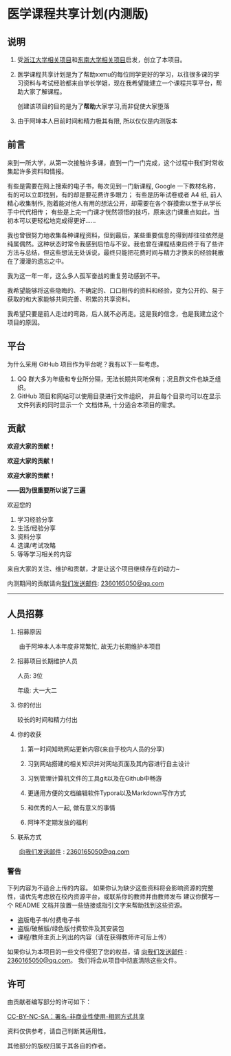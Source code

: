 # 医学课程共享计划(内测版)

## 说明

1. 受[浙江大学相关项目](https://github.com/QSCTech/zju-icicles)和[东南大学相关项目](https://github.com/zjdx1998/seucourseshare)启发，创立了本项目。

2. 医学课程共享计划是为了帮助xxmu的每位同学更好的学习，以往很多课的学习资料与考试经验都来自学长学姐，现在我希望能建立一个课程共享平台，帮助大家了解课程。

   创建该项目的目的是为了**帮助**大家学习,而非促使大家堕落

3. 由于阿坤本人目前时间和精力极其有限, 所以仅仅是内测版本

## 前言

来到一所大学，从第一次接触许多课，直到一门一门完成，这个过程中我们时常收集起许多资料和情报。

有些是需要在网上搜索的电子书，每次见到一门新课程, Google 一下教材名称，有的可以立即找到，有的却是要花费许多眼力；
有些是历年试卷或者 A4 纸, 前人精心收集制作, 抱着能对他人有用的想法公开，却需要在各个群摸索以至于从学长手中代代相传；
有些是上完一门课才恍然领悟的技巧，原来这门课重点如此，当初本可以更轻松地完成得更好……

我也曾很努力地收集各种课程资料，但到最后，某些重要信息的得到却往往依然是纯属偶然。
​这种状态时常令我感到后怕与不安。
​我也曾在课程结束后终于有了些许方法与总结，但这些想法无处诉说，
​最终只能把花费时间与精力才换来的经验耗散在了漫漫的遗忘之中。

我为这一年一年，这么多人孤军奋战的重复劳动感到不平。

我希望能够将这些隐晦的、不确定的、口口相传的资料和经验，变为公开的、易于获取的和大家能够共同完善、积累的共享资料。

我希望只要是前人走过的弯路，后人就不必再走。这是我的信念，也是我建立这个项目的原因。

## 平台

为什么采用 GitHub 项目作为平台呢？我有以下一些考虑。

1. QQ 群大多为年级和专业所分隔，无法长期共同地保有；况且群文件也缺乏组织。
2. GitHub 项目和网站可以使用目录进行文件组织，
   并且每个目录均可以在显示文件列表的同时显示一个 文档体系, 十分适合本项目的需求。

## 贡献

**欢迎大家的贡献！**

**欢迎大家的贡献！**

**欢迎大家的贡献！**

**——因为很重要所以说了三遍**

欢迎您的

1. 学习经验分享
2. 生活/经验分享
3. 资料分享
4. 选课/考试攻略
5. 等等学习相关的内容

来自大家的关注、维护和贡献，才是让这个项目继续存在的动力~

内测期间的贡献请向[我们发送邮件](mailto:2360165050@qq.com): 2360165050@qq.com

****

## 人员招募

1. 招募原因

   ​	由于阿坤本人本年度非常繁忙, 故无力长期维护本项目

2. 招募项目长期维护人员

   人员: 3位

   年级: 大一大二

4. 你的付出

   较长的时间和精力付出

5. 你的收获

   1. 第一时间知晓网站更新内容(来自于校内人员的分享)

   1. 习到网站搭建的相关知识并对网站页面及其内容进行自主设计
   2. 习到管理计算机文件的工具git以及在Github中畅游
   3. 更通用方便的文档编辑软件Typora以及Markdown写作方式
   4. 和优秀的人一起, 做有意义的事情
   5. 阿坤不定期发放的福利

6. 联系方式

   ​	[向我们发送邮件](mailto:2360165050@qq.com) : 2360165050@qq.com

### 警告

下列内容为不适合上传的内容。
如果你认为缺少这些资料将会影响资源的完整性，请优先考虑放在校内资源平台，或联系你的教师并由教师发布
建议你撰写一个 README 文档并放置一些链接或指引文字来帮助找到这些资源。

- 盗版电子书/付费电子书
- 盗版/破解版/绿色版付费软件及其安装包
- 课程/教师主页上列出的内容（请在获得教师许可后上传）

如果你认为本项目的一些文件侵犯了您的权益，请 [向我们发送邮件](mailto:2360165050@qq.com) : 2360165050@qq.com。
我们将会从项目中彻底清除这些文件。

## 许可

由贡献者编写部分的许可如下：

[CC-BY-NC-SA：署名-非商业性使用-相同方式共享](https://creativecommons.org/licenses/by-nc-sa/4.0/deed.zh)

资料仅供参考，请自己判断其适用性。

其他部分的版权归属于其各自的作者。